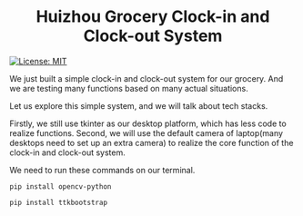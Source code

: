 <div align="center">
  <h1 align = "center">Huizhou Grocery Clock-in and Clock-out System </h1>
</div>

[![License: MIT](https://cdn.prod.website-files.com/5e0f1144930a8bc8aace526c/65dd9eb5aaca434fac4f1c34_License-MIT-blue.svg)](/LICENSE)

We just built a simple clock-in and clock-out system for our grocery. And we are testing many functions based on many actual situations.

Let us explore this simple system, and we will talk about tech stacks.

Firstly, we still use tkinter as our desktop platform, which has less code to realize functions. Second, we will use the default camera of laptop(many desktops need to set up an extra camera) to realize the core function of the clock-in and clock-out system. 

We need to run these commands on our terminal.

```
pip install opencv-python
```

```
pip install ttkbootstrap
```


